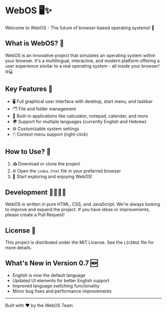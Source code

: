 # WebOS 🖥️✨

Welcome to WebOS - The future of browser-based operating systems! 🚀

## What is WebOS? 🤔

WebOS is an innovative project that simulates an operating system within your browser. It's a multilingual, interactive, and modern platform offering a user experience similar to a real operating system - all inside your browser! 🌐💻

## Key Features 🌟

- 🖥️ Full graphical user interface with desktop, start menu, and taskbar
- 🗂️ File and folder management
- 🚀 Built-in applications like calculator, notepad, calendar, and more
- 🌍 Support for multiple languages (currently English and Hebrew)
- ⚙️ Customizable system settings
- 🖱️ Context menu support (right-click)

## How to Use? 🚀

1. 📥 Download or clone the project
2. 🌐 Open the `index.html` file in your preferred browser
3. 🎉 Start exploring and enjoying WebOS!

## Development 👨‍💻👩‍💻

WebOS is written in pure HTML, CSS, and JavaScript. We're always looking to improve and expand the project. If you have ideas or improvements, please create a Pull Request!

## License 📜

This project is distributed under the MIT License. See the `LICENSE` file for more details.

## What's New in Version 0.7 🆕

- English is now the default language
- Updated UI elements for better English support
- Improved language switching functionality
- Minor bug fixes and performance improvements

---

Built with ❤️ by the WebOS Team

